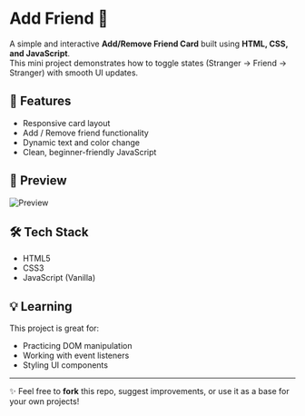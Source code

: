 # Add Friend 👤

A simple and interactive **Add/Remove Friend Card** built using **HTML, CSS, and JavaScript**.  
This mini project demonstrates how to toggle states (Stranger → Friend → Stranger) with smooth UI updates.

## 🚀 Features
- Responsive card layout
- Add / Remove friend functionality
- Dynamic text and color change
- Clean, beginner-friendly JavaScript

## 📸 Preview
![Preview](https://static.vecteezy.com/system/resources/previews/060/294/268/non_2x/cartoon-boy-portrait-with-house-landscape-background-cute-illustration-style-art-vector.jpg)

## 🛠️ Tech Stack
- HTML5
- CSS3
- JavaScript (Vanilla)

## 💡 Learning
This project is great for:
- Practicing DOM manipulation
- Working with event listeners
- Styling UI components

---
✨ Feel free to **fork** this repo, suggest improvements, or use it as a base for your own projects!
